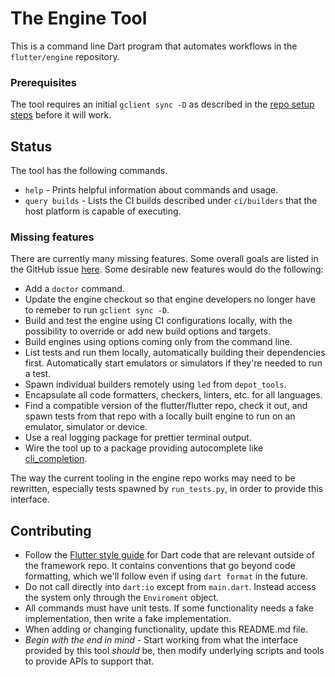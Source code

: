 # The Engine Tool

This is a command line Dart program that automates workflows in the
`flutter/engine` repository.

### Prerequisites

The tool requires an initial `gclient sync -D` as described in the [repo setup
steps](https://github.com/flutter/flutter/wiki/Setting-up-the-Engine-development-environment#getting-the-source)
before it will work.

## Status

The tool has the following commands.

* `help` - Prints helpful information about commands and usage.
* `query builds` - Lists the CI builds described under `ci/builders` that the
host platform is capable of executing.

### Missing features

There are currently many missing features. Some overall goals are listed in the
GitHub issue [here](https://github.com/flutter/flutter/issues/132807). Some
desirable new features would do the following:

* Add a `doctor` command.
* Update the engine checkout so that engine developers no longer have to remeber
to run `gclient sync -D`.
* Build and test the engine using CI configurations locally, with the
possibility to override or add new build options and targets.
* Build engines using options coming only from the command line.
* List tests and run them locally, automatically building their dependencies
first. Automatically start emulators or simulators if they're needed to run a
test.
* Spawn individual builders remotely using `led` from `depot_tools`.
* Encapsulate all code formatters, checkers, linters, etc. for all languages.
* Find a compatible version of the flutter/flutter repo, check it out, and spawn
tests from that repo with a locally built engine to run on an emulator,
simulator or device.
* Use a real logging package for prettier terminal output.
* Wire the tool up to a package providing autocomplete like
[cli_completion](https://pub.dev/packages/cli_completion.).

The way the current tooling in the engine repo works may need to be rewritten,
especially tests spawned by `run_tests.py`, in order to provide this interface.

## Contributing

* Follow the [Flutter style guide](https://github.com/flutter/flutter/wiki/Style-guide-for-Flutter-repo)
for Dart code that are relevant outside of the framework repo. It contains
conventions that go beyond code formatting, which
we'll follow even if using `dart format` in the future.
* Do not call directly into `dart:io` except from `main.dart`. Instead access
the system only through the `Enviroment` object.
* All commands must have unit tests. If some functionality needs a fake
implementation, then write a fake implementation.
* When adding or changing functionality, update this README.md file.
* *Begin with the end in mind* - Start working from what the interface provided
by this tool *should* be, then modify underlying scripts and tools to provide
APIs to support that.
